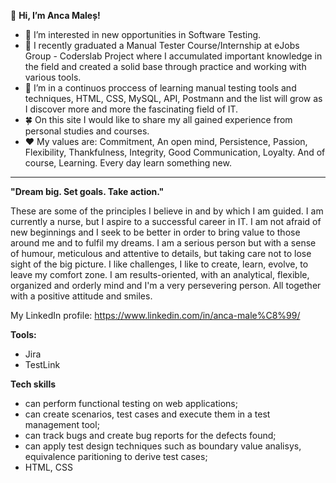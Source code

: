 👋 **Hi, I’m Anca Maleș!**
- 👀 I’m interested in new opportunities in Software Testing.
- 🌱 I recently graduated a Manual Tester Course/Internship at eJobs Group - Coderslab Project 
where I accumulated important knowledge in the field and created a solid base through practice and working with various tools.
- :brain: I’m in a continuos proccess of learning manual testing tools and techniques, HTML, CSS, MySQL, API, Postmann and the list will grow as I discover more and more the fascinating field of IT.
- :four_leaf_clover: On this site I would like to share my all gained experience from personal studies and courses.
- :hearts: My values are: Commitment, An open mind, Persistence, Passion, Flexibility, Thankfulness, Integrity, Good Communication, Loyalty. And of course, Learning. Every day learn something new.  


---
**"Dream big. Set goals. Take action."**
 
These are some of the principles I believe in and by which I am guided. 
I am currently a nurse, but I aspire to a successful career in IT. 
I am not afraid of new beginnings and I seek to be better in order to bring value to those around me and to fulfil my dreams. 
I am a serious person but with a sense of humour, meticulous and attentive to details, but taking care not to lose sight of the big picture. 
I like challenges, I like to create, learn, evolve, to leave my comfort zone. 
I am results-oriented, with an analytical, flexible, organized and orderly mind and I'm a very persevering person. 
All together with a positive attitude and smiles. 


My LinkedIn profile: https://www.linkedin.com/in/anca-male%C8%99/

**Tools:**
- Jira 
- TestLink

**Tech skills**
- can perform functional testing on web applications;
- can create scenarios, test cases and execute them in a test management tool;
- can track bugs and create bug reports for the defects found;
- can apply test design techniques such as boundary value analisys, equivalence paritioning to derive test cases;
- HTML, CSS
